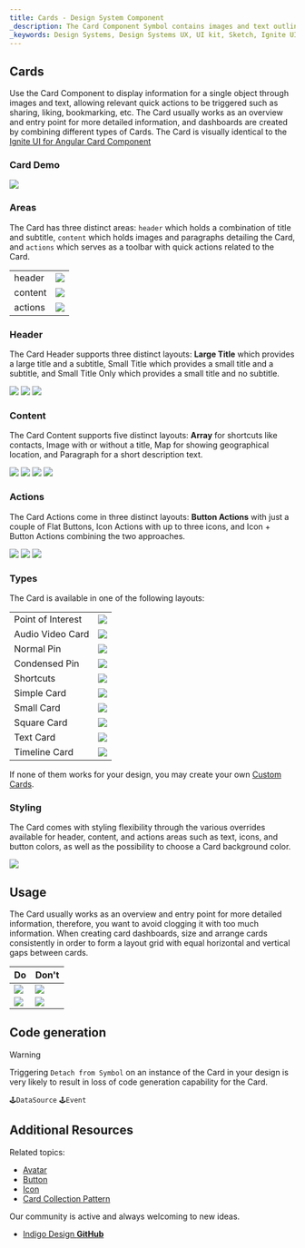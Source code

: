 ```yaml
---
title: Cards - Design System Component
_description: The Card Component Symbol contains images and text outlining a single object, enhanced with relevant actions.
_keywords: Design Systems, Design Systems UX, UI kit, Sketch, Ignite UI for Angular, Sketch to Angular, Sketch to Angular, Angular, Angular Design System, Export code from Sketch, Design Kits for Angular, Sketch HTML, Sketch to HTML, Sketch UI kits
---
```


## Cards

Use the Card Component to display information for a single object through images and text, allowing relevant quick actions to be triggered such as sharing, liking, bookmarking, etc. The Card usually works as an overview and entry point for more detailed information, and dashboards are created by combining different types of Cards. The Card is visually identical to the [Ignite UI for Angular Card Component](https://www.infragistics.com/products/ignite-ui-angular/angular/components/card.html)

### Card Demo

![](../images/card_demo.png)

### Areas

The Card has three distinct areas: `header` which holds a combination of title and subtitle, `content` which holds images and paragraphs detailing the Card, and `actions` which serves as a toolbar with quick actions related to the Card.

|         |                                       |
| ------- | ------------------------------------- |
| header  | ![](../images/card_headerL.png)       |
| content | ![](../images/card_content_image.png) |
| actions | ![](../images/card_actions_icons.png) |

### Header

The Card Header supports three distinct layouts: **Large Title** which provides a large title and a subtitle, Small Title which provides a small title and a subtitle, and Small Title Only which provides a small title and no subtitle.

![](../images/card_headerL.png)
![](../images/card_headerS.png)
![](../images/card_header_title.png)

### Content

The Card Content supports five distinct layouts: **Array** for shortcuts like contacts, Image with or without a title, Map for showing geographical location, and Paragraph for a short description text.

![](../images/card_content_shortcuts.png)
![](../images/card_content_image.png)
![](../images/card_content_map.png)
![](../images/card_content_paragraph.png)

### Actions

The Card Actions come in three distinct layouts: **Button Actions** with just a couple of Flat Buttons, Icon Actions with up to three icons, and Icon + Button Actions combining the two approaches.

![](../images/card_actions_buttons.png)
![](../images/card_actions_icons.png)
![](../images/card_actions_mixed.png)

### Types

The Card is available in one of the following layouts:

|                   |                                       |
| ----------------- | ------------------------------------- |
| Point of Interest | ![](../images/card_poi.png)           |
| Audio Video Card  | ![](../images/card_av.png)            |
| Normal Pin        | ![](../images/card_normal-pin.png)    |
| Condensed Pin     | ![](../images/card_condensed-pin.png) |
| Shortcuts         | ![](../images/card_shortcuts.png)     |
| Simple Card       | ![](../images/card_simple.png)        |
| Small Card        | ![](../images/card_small.png)         |
| Square Card       | ![](../images/card_square.png)        |
| Text Card         | ![](../images/card_text.png)          |
| Timeline Card     | ![](../images/card_timeline.png)      |

If none of them works for your design, you may create your own [Custom Cards](cards-custom.md).

### Styling

The Card comes with styling flexibility through the various overrides available for header, content, and actions areas such as text, icons, and button colors, as well as the possibility to choose a Card background color.

![](../images/card_styling.png)

## Usage

The Card usually works as an overview and entry point for more detailed information, therefore, you want to avoid clogging it with too much information. When creating card dashboards, size and arrange cards consistently in order to form a layout grid with equal horizontal and vertical gaps between cards.

| Do                          | Don't                         |
| --------------------------- | ----------------------------- |
| ![](../images/card_do1.png) | ![](../images/card_dont1.png) |
| ![](../images/card_do2.png) | ![](../images/card_dont2.png) |

## Code generation

> [!WARNING]
> Triggering `Detach from Symbol` on an instance of the Card in your design is very likely to result in loss of code generation capability for the Card.

`🕹️DataSource`
`🕹️Event`

## Additional Resources

Related topics:

- [Avatar](avatar.md)
- [Button](button.md)
- [Icon](icon.md)
- [Card Collection Pattern](card-collection.md)
  <div class="divider--half"></div>

Our community is active and always welcoming to new ideas.

- [Indigo Design **GitHub**](https://github.com/IgniteUI/design-system-docfx)
